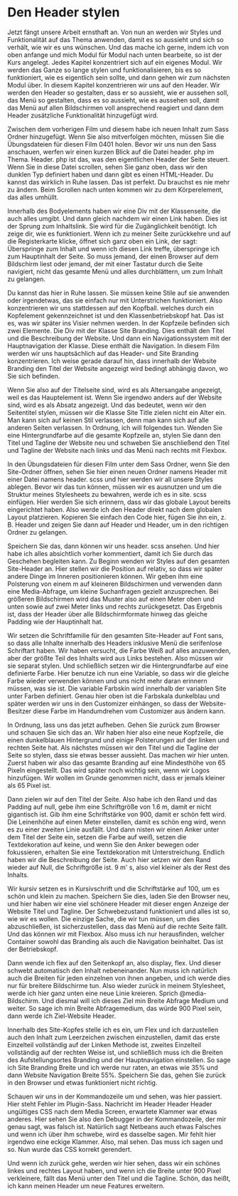 # Den Header stylen

Jetzt fängt unsere Arbeit ernsthaft an. Von nun an werden wir Styles und Funktionalität auf das Thema anwenden, damit es so aussieht und sich so verhält, wie wir es uns wünschen. Und das mache ich gerne, indem ich von oben anfange und mich Modul für Modul nach unten bearbeite, so ist der Kurs angelegt. Jedes Kapitel konzentriert sich auf ein eigenes Modul. Wir werden das Ganze so lange stylen und funktionalisieren, bis es so funktioniert, wie es eigentlich sein sollte, und dann gehen wir zum nächsten Modul über. In diesem Kapitel konzentrieren wir uns auf den Header. Wir werden den Header so gestalten, dass er so aussieht, wie er aussehen soll, das Menü so gestalten, dass es so aussieht, wie es aussehen soll, damit das Menü auf allen Bildschirmen voll ansprechend reagiert und dann dem Header zusätzliche Funktionalität hinzugefügt wird.

Zwischen dem vorherigen Film und diesem habe ich neuen Inhalt zum Sass Ordner hinzugefügt. Wenn Sie also mitverfolgen möchten, müssen Sie die Übungsdateien für diesen Film 0401 holen. Bevor wir uns nun den Sass anschauen, werfen wir einen kurzen Blick auf die Datei header. php im Thema. Header. php ist das, was den eigentlichen Header der Seite steuert. Wenn Sie in diese Datei scrollen, sehen Sie ganz oben, dass wir den dunklen Typ definiert haben und dann gibt es einen HTML-Header. Du kannst das wirklich in Ruhe lassen. Das ist perfekt. Du brauchst es nie mehr zu ändern. Beim Scrollen nach unten kommen wir zu dem Körperelement, das alles umhüllt.

Innerhalb des Bodyelements haben wir eine Div mit der Klassenseite, die auch alles umgibt. Und dann gleich nachdem wir einen Link haben. Dies ist der Sprung zum Inhaltslink. Sie wird für die Zugänglichkeit benötigt. Ich zeige dir, wie es funktioniert. Wenn ich zu meiner Seite zurückkehre und auf die Registerkarte klicke, öffnet sich ganz oben ein Link, der sagt: Überspringe zum Inhalt und wenn ich diesen Link treffe, überspringe ich zum Hauptinhalt der Seite. So muss jemand, der einen Browser auf dem Bildschirm liest oder jemand, der mit einer Tastatur durch die Seite navigiert, nicht das gesamte Menü und alles durchblättern, um zum Inhalt zu gelangen.

Du kannst das hier in Ruhe lassen. Sie müssen keine Stile auf sie anwenden oder irgendetwas, das sie einfach nur mit Unterstrichen funktioniert. Also konzentrieren wir uns stattdessen auf den Kopfball. welches durch ein Kopfelement gekennzeichnet ist und den Klassenbetriebskopf hat. Das ist es, was wir später ins Visier nehmen werden. In der Kopfzeile befinden sich zwei Elemente. Die Div mit der Klasse Site Branding. Dies enthält den Titel und die Beschreibung der Website. Und dann ein Navigationssystem mit der Hauptnavigation der Klasse. Diese enthält die Navigation. In diesem Film werden wir uns hauptsächlich auf das Header- und Site Branding konzentrieren. Ich weise gerade darauf hin, dass innerhalb der Website Branding den Titel der Website angezeigt wird bedingt abhängig davon, wo Sie sich befinden.

Wenn Sie also auf der Titelseite sind, wird es als Altersangabe angezeigt, weil es das Hauptelement ist. Wenn Sie irgendwo anders auf der Website sind, wird es als Absatz angezeigt. Und das bedeutet, wenn wir den Seitentitel stylen, müssen wir die Klasse Site Title zielen nicht ein Alter ein. Man kann sich auf keinen Stil verlassen, denn man kann sich auf alle anderen Seiten verlassen. In Ordnung, ich will folgendes tun. Wenden Sie eine Hintergrundfarbe auf die gesamte Kopfzeile an, stylen Sie dann den Titel und Tagline der Website neu und schweben Sie anschließend den Titel und Tagline der Website nach links und das Menü nach rechts mit Flexbox.

In den Übungsdateien für diesen Film unter dem Sass Ordner, wenn Sie den Site-Ordner öffnen, sehen Sie hier einen neuen Ordner namens Header mit einer Datei namens header. scss und hier werden wir all unsere Styles ablegen. Bevor wir das tun können, müssen wir es ausnutzen und um die Struktur meines Stylesheets zu bewahren, werde ich es in site. scss einfügen. Hier werden Sie sich erinnern, dass wir das globale Layout bereits eingerichtet haben. Also werde ich den Header direkt nach dem globalen Layout platzieren. Kopieren Sie einfach den Code hier, fügen Sie ihn ein, z. B. Header und zeigen Sie dann auf Header und Header, um in den richtigen Ordner zu gelangen.

Speichern Sie das, dann können wir uns header. scss ansehen. Und hier habe ich alles absichtlich vorher kommentiert, damit ich Sie durch das Geschehen begleiten kann. Zu Beginn wenden wir Styles auf den gesamten Site-Header an. Hier stellen wir die Position auf relativ, so dass wir später andere Dinge im Inneren positionieren können. Wir geben ihm eine Polsterung von einem m auf kleineren Bildschirmen und verwenden dann eine Media-Abfrage, um kleine Suchanfragen gezielt anzusprechen. Bei größeren Bildschirmen wird das Muster also auf einen Meter oben und unten sowie auf zwei Meter links und rechts zurückgesetzt. Das Ergebnis ist, dass der Header über alle Bildschirmformate hinweg das gleiche Padding wie der Hauptinhalt hat.

Wir setzen die Schriftfamilie für den gesamten Site-Header auf Font sans, so dass alle Inhalte innerhalb des Headers inklusive Menü die serifenlose Schriftart haben. Wir haben versucht, die Farbe Weiß auf alles anzuwenden, aber der größte Teil des Inhalts wird aus Links bestehen. Also müssen wir sie separat stylen. Und schließlich setzen wir die Hintergrundfarbe auf eine definierte Farbe. Hier benutze ich nun eine Variable, so dass wir die gleiche Farbe wieder verwenden können und uns nicht mehr daran erinnern müssen, was sie ist. Die variable Farbskin wird innerhalb der variablen Site unter Farben definiert. Genau hier oben ist die Farbskala dunkelblau und später werden wir uns in den Customizer einhängen, so dass der Website-Besitzer diese Farbe im Handumdrehen vom Customizer aus ändern kann.

In Ordnung, lass uns das jetzt aufheben. Gehen Sie zurück zum Browser und schauen Sie sich das an. Wir haben hier also eine neue Kopfzeile, die einen dunkelblauen Hintergrund und einige Polsterungen auf der linken und rechten Seite hat. Als nächstes müssen wir den Titel und die Tagline der Seite so stylen, dass sie etwas besser aussieht. Das machen wir hier unten. Zuerst haben wir also das gesamte Branding auf eine Mindesthöhe von 65 Pixeln eingestellt. Das wird später noch wichtig sein, wenn wir Logos hinzufügen. Wir wollen im Grunde genommen nicht, dass er jemals kleiner als 65 Pixel ist.

Dann zielen wir auf den Titel der Seite. Also habe ich den Rand und das Padding auf null, gebe ihm eine Schriftgröße von 1.6 m, damit er nicht gigantisch ist. Gib ihm eine Schriftstärke von 900, damit er schön fett wird. Die Leinenhöhe auf einen Meter einstellen, damit es schön eng wird, wenn es zu einer zweiten Linie ausfällt. Und dann nisten wir einen Anker unter dem Titel der Seite ein, setzen die Farbe auf weiß, setzen die Textdekoration auf keine, und wenn Sie den Anker bewegen oder fokussieren, erhalten Sie eine Textdekoration mit Unterstreichung. Endlich haben wir die Beschreibung der Seite. Auch hier setzen wir den Rand wieder auf Null, die Schriftgröße ist. 9 m' s, also viel kleiner als der Rest des Inhalts.

Wir kursiv setzen es in Kursivschrift und die Schriftstärke auf 100, um es schön und klein zu machen. Speichern Sie dies, laden Sie den Browser neu, und hier haben wir eine viel schönere Header mit dieser engen Anzeige der Website Titel und Tagline. Der Schwebezustand funktioniert und alles ist so, wie wir es wollen. Die einzige Sache, die wir tun müssen, um dies abzuschließen, ist sicherzustellen, dass das Menü auf die rechte Seite fällt. Und das können wir mit Flexbox. Also muss ich nur herausfinden, welcher Container sowohl das Branding als auch die Navigation beinhaltet. Das ist der Betriebskopf.

Dann wende ich flex auf den Seitenkopf an, also display, flex. Und dieser schwebt automatisch den Inhalt nebeneinander. Nun muss ich natürlich auch die Breiten für jeden einzelnen von ihnen angeben, und ich werde dies nur für breitere Bildschirme tun. Also wieder zurück in meinem Stylesheet, werde ich hier ganz unten eine neue Linie kreieren. Sprich @media-Bildschirm. Und diesmal will ich dieses Ziel min Breite Abfrage Medium und weiter. So sage ich min Breite Abfragemedium, das würde 900 Pixel sein, dann werde ich Ziel-Website Header.

Innerhalb des Site-Kopfes stelle ich es ein, um Flex und ich darzustellen auch den Inhalt zum Leerzeichen zwischen einzustellen, damit das erste Einzelteil vollständig auf der Linken Methode ist, zweites Einzelteil vollständig auf der rechten Weise ist, und schließlich muss ich die Breiten des Aufstellungsortes Branding und der Hauptnavigation einstellen. So sage ich Site Branding Breite und ich werde nur raten, an etwas wie 35% und dann Website Navigation Breite 55%. Speichern Sie das, gehen Sie zurück in den Browser und etwas funktioniert nicht richtig.

Schauen wir uns in der Kommandozeile um und sehen, was hier passiert. Hier steht Fehler im Plugin-Sass. Nachricht im Header Header Header ungültiges CSS nach dem Media Screen, erwartete Klammer war etwas anderes. Hier sehen Sie also den Debugger in der Kommandozeile, der mir genau sagt, was falsch ist. Natürlich sagt Netbeans auch etwas Falsches und wenn ich über ihm schwebe, wird es dasselbe sagen. Mir fehlt hier irgendwo eine eckige Klammer. Also, mal sehen. Das muss ich sagen und so. Nun wurde das CSS korrekt gerendert.

Und wenn ich zurück gehe, werden wir hier sehen, dass wir ein schönes linkes und rechtes Layout haben, und wenn ich die Breite unter 900 Pixel verkleinere, fällt das Menü unter den Titel und die Tagline. Schön, das heißt, ich kann meinen Header um neue Features erweitern.